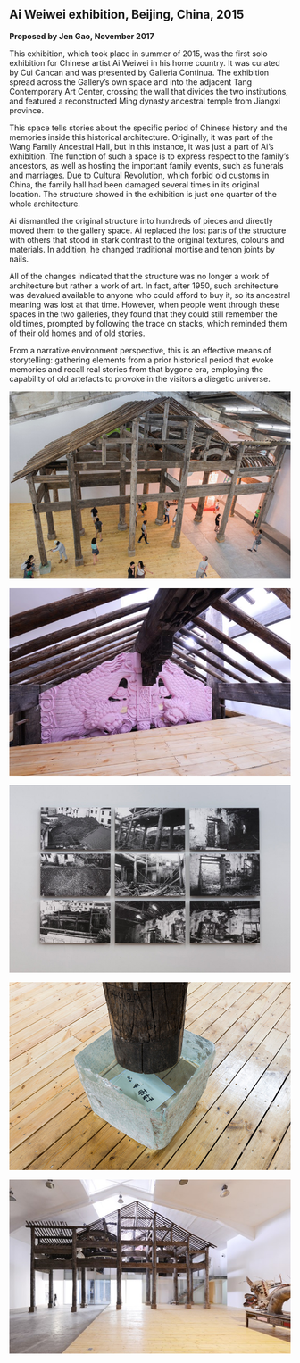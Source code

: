 ## Ai Weiwei exhibition, Beijing, China, 2015

**Proposed by Jen Gao, November 2017**

This exhibition, which took place in summer of 2015, was the first solo exhibition for Chinese artist Ai Weiwei in his home country. It was curated by Cui Cancan and was presented by Galleria Continua. The exhibition spread across the Gallery’s own space and into the adjacent Tang Contemporary Art Center, crossing the wall that divides the two institutions, and featured a reconstructed Ming dynasty ancestral temple from Jiangxi province.

This space tells stories about the specific period of Chinese history and the memories inside this historical architecture. Originally, it was part of the Wang Family Ancestral Hall, but in this instance, it was just a part of Ai’s exhibition. The function of such a space is to express respect to the family’s ancestors, as well as hosting the important family events, such as funerals and marriages. Due to Cultural Revolution, which forbid old customs in China, the family hall had been damaged several times in its original location. The structure showed in the exhibition is just one quarter of the whole architecture.

Ai dismantled the original structure into hundreds of pieces and directly moved them to the gallery space. Ai replaced the lost parts of the structure with others that stood in stark contrast to the original textures, colours and materials. In addition, he changed traditional mortise and tenon joints by nails.

All of the changes indicated that the structure was no longer a work of architecture but rather a work of art. In fact, after 1950, such architecture was devalued available to anyone who could afford to buy it, so its ancestral meaning was lost at that time. However, when people went through these spaces in the two galleries, they found that they could still remember the old times, prompted by following the trace on stacks, which reminded them of their old homes and of old stories.

From a narrative environment perspective, this is an effective means of storytelling: gathering elements from a prior historical period that evoke memories and recall real stories from that bygone era, employing the capability of old artefacts to provoke in the visitors a diegetic universe.

![Ai-Weiwei-1](Ai-Weiwei-1.jpg)

![Ai-Weiwei-2](Ai-Weiwei-2.jpg)

![Ai-Weiwei-3](Ai-Weiwei-3.jpg)

![Ai-Weiwei-4](Ai-Weiwei-4.jpg)

![Ai-Weiwei-5](Ai-Weiwei-5.jpg)
